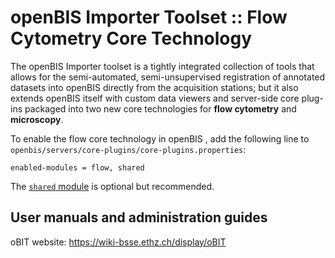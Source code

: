 # openBIS Importer Toolset :: Flow Cytometry Core Technology

The openBIS Importer toolset is a tightly integrated collection of tools that allows for the semi-automated, semi-unsupervised registration of annotated datasets into openBIS directly from the acquisition stations; but it also extends openBIS itself with custom data viewers and server-side core plug-ins packaged into two new core technologies for **flow cytometry** and **microscopy**.

To enable the flow core technology in openBIS , add the following line to ``openbis/servers/core-plugins/core-plugins.properties``:

``enabled-modules = flow, shared``

The [`shared` module](https://github.com/aarpon/obit_shared_core_technology) is optional but recommended.

## User manuals and administration guides

oBIT website: https://wiki-bsse.ethz.ch/display/oBIT
